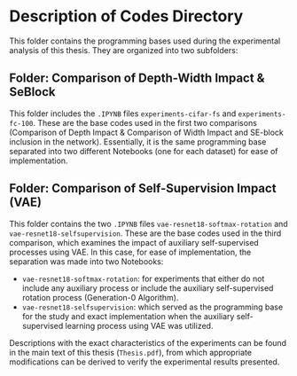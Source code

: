 # Description of Codes Directory

This folder contains the programming bases used during the experimental analysis of this thesis. They are organized into two subfolders:

## Folder: Comparison of Depth-Width Impact & SeBlock

This folder includes the `.IPYNB` files `experiments-cifar-fs` and `experiments-fc-100`. These are the base codes used in the first two comparisons (Comparison of Depth Impact & Comparison of Width Impact and SE-block inclusion in the network). Essentially, it is the same programming base separated into two different Notebooks (one for each dataset) for ease of implementation.

## Folder: Comparison of Self-Supervision Impact (VAE)

This folder contains the two `.IPYNB` files `vae-resnet18-softmax-rotation` and `vae-resnet18-selfsupervision`. These are the base codes used in the third comparison, which examines the impact of auxiliary self-supervised processes using VAE. In this case, for ease of implementation, the separation was made into two Notebooks:

- `vae-resnet18-softmax-rotation`: for experiments that either do not include any auxiliary process or include the auxiliary self-supervised rotation process (Generation-0 Algorithm).
- `vae-resnet18-selfsupervision`: which served as the programming base for the study and exact implementation when the auxiliary self-supervised learning process using VAE was utilized.

Descriptions with the exact characteristics of the experiments can be found in the main text of this thesis (`Thesis.pdf`), from which appropriate modifications can be derived to verify the experimental results presented.
